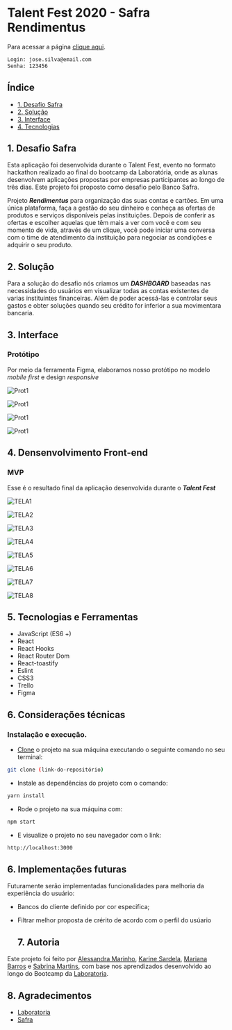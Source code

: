 # Talent Fest 2020 - Safra Rendimentus

Para acessar a página [clique aqui]().

```sh
Login: jose.silva@email.com
Senha: 123456
```
## Índice

  - [1. Desafio Safra](#1-desafio-safra)
  - [2. Solução](#2-solução)
  - [3. Interface](#3-interface)
  - [4. Tecnologias](#4-tecnologias)

## 1. Desafio Safra

Esta aplicação foi desenvolvida durante o Talent Fest, evento no formato hackathon realizado ao final do bootcamp da Laboratória, onde as alunas desenvolvem aplicações propostas por empresas participantes ao longo de três dias. Este projeto foi proposto como desafio pelo Banco Safra.

Projeto **_Rendimentus_** para organização das suas contas e cartões. Em uma única plataforma, faça a gestão do seu dinheiro e conheça as ofertas de produtos e serviços disponíveis pelas instituições. Depois de conferir as ofertas e escolher aquelas que têm mais a ver com você e com seu momento de vida, através de um clique, você pode iniciar uma conversa com o time de atendimento da instituição para negociar as condições e adquirir o seu produto.

## 2. Solução

Para a solução do desafio nós criamos um **_DASHBOARD_**  baseadas nas necessidades do usuários em visualizar todas as contas  existentes de varias instituintes financeiras. Além de poder acessá-las e controlar seus gastos e obter soluções quando seu crédito for inferior a sua movimentara bancaria.

## 3. Interface

### Protótipo 

Por meio da ferramenta Figma, elaboramos nosso protótipo no modelo *mobile first* e design *responsive*

![Prot1](src/assets/prints/prot1.jpeg)

![Prot1](src/assets/prints/prot2.jpeg)

![Prot1](src/assets/prints/prot3.jpeg)

![Prot1](src/assets/prints/prot4.jpeg)

## 4. Densenvolvimento Front-end

### MVP

Esse é o resultado final da aplicação desenvolvida durante o **_Talent Fest_**


![TELA1](src/assets/prints/printlogo.png)

![TELA2](src/assets/prints/listbank.png)

![TELA3](src/assets/prints/menuburger.png)

![TELA4](src/assets/prints/menubank.png)

![TELA5](src/assets/prints/extrato.png)

![TELA6](src/assets/prints/offers.png)

![TELA7](src/assets/prints/alert.png)

![TELA8](src/assets/prints/contract.png)


## 5. Tecnologias e Ferramentas

 - JavaScript (ES6 +)
 - React
 - React Hooks
 - React Router Dom
 - React-toastify
 - Eslint
 - CSS3
 - Trello
 - Figma
  
## 6. Considerações técnicas

### Instalação e execução.

- [Clone](https://help.github.com/articles/cloning-a-repository/) o projeto na sua máquina executando o seguinte comando no seu terminal:

```sh
git clone (link-do-repositório)
```

- Instale as dependências do projeto com o comando:

```sh
yarn install
```

- Rode o projeto na sua máquina com:

```sh
npm start
```

- E visualize o projeto no seu navegador com o link:

```sh
http://localhost:3000
```

## 6. Implementações futuras        
          
Futuramente serão implementadas funcionalidades para melhoria da experiência do usuário:

- Bancos do cliente definido por cor especifica;
- Filtrar melhor proposta de crérito de acordo com o perfil do usúario
  
  ## 7. Autoria

Este projeto foi feito por [Alessandra Marinho](https://github.com/alessandramarinho),
  [Karine Sardela](https://github.com/kfsardela),
  [Mariana Barros](https://github.com/MarianaMBarros) e
  [Sabrina Martins](https://github.com/sabrina-aparecida), com base nos aprendizados desenvolvido ao longo do Bootcamp da [Laboratoria](https://github.com/Laboratoria).

## 8. Agradecimentos

- [Laboratoria](https://github.com/Laboratoria)
- [Safra](https://www.safra.com.br/)